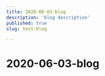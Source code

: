```yaml
---
title: 2020-06-03-blog
description: 'blog description'
published: true
slug: test-blog

---
```

# 2020-06-03-blog
